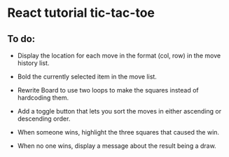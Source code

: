 # React tutorial tic-tac-toe

## To do: 

- Display the location for each move in the format (col, row) in the move history list.

- Bold the currently selected item in the move list.

- Rewrite Board to use two loops to make the squares instead of hardcoding them.

- Add a toggle button that lets you sort the moves in either ascending or descending order.

- When someone wins, highlight the three squares that caused the win.

- When no one wins, display a message about the result being a draw.